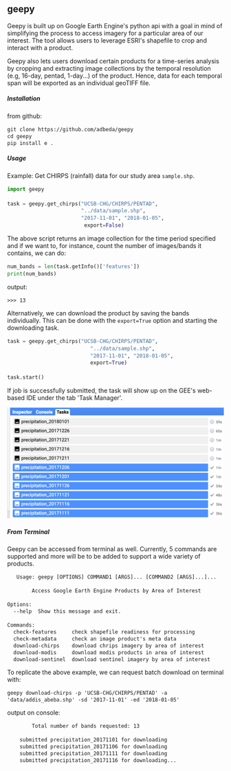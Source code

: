 ## geepy
   
Geepy is built up on Google Earth Engine's python api with a goal in mind of 
simplifying the process to access imagery for a particular area of our interest. 
The tool allows users to leverage ESRI's shapefile to crop and interact with a product.

Geepy also lets users download certain products for a time-series analysis by cropping 
and extracting image collections by the temporal resolution (e.g, 16-day, pentad, 1-day...) 
of the product. Hence, data for each temporal span will be exported as an individual geoTIFF file.
     
 ##### Installation

from github:

    git clone https://github.com/adbeda/geepy
    cd geepy
    pip install e .

##### Usage

Example: Get CHIRPS (rainfall) data for our study area `sample.shp`.

```python
import geepy
        
task = geepy.get_chirps("UCSB-CHG/CHIRPS/PENTAD", 
                        "../data/sample.shp", 
                        "2017-11-01", "2018-01-05", 
                         export=False)
```
     
The above script returns an image collection for the time period specified and if we want to, for instance, 
count the number of images/bands it contains, we can do:
 
```python
num_bands = len(task.getInfo()['features'])
print(num_bands)
```
output:

    >>> 13
   
   Alternatively, we can download the product by saving the bands individually.
   This can be done with the `export=True` option and starting the downloading task. 
   
```python
task = geepy.get_chirps("UCSB-CHG/CHIRPS/PENTAD", 
                           "../data/sample.shp", 
                           "2017-11-01", "2018-01-05", 
                           export=True)

task.start()
```

If job is successfully submitted, the task    will show up
on the GEE's web-based IDE under the tab 'Task Manager'.

   
  ![png](data/task_submitted.png "style:max-width=75%") 
    
 ##### From Terminal
 
  Geepy can be accessed from terminal as well. Currently, 5 commands are supported 
  and more will be to be added to support a wide variety of products. 
  
  
       
       Usage: geepy [OPTIONS] COMMAND1 [ARGS]... [COMMAND2 [ARGS]...]...
    
            Access Google Earth Engine Products by Area of Interest
    
    Options:
      --help  Show this message and exit.
    
    Commands:
      check-features     check shapefile readiness for processing
      check-metadata     check an image product's meta data
      download-chirps    download chrips imagery by area of interest
      download-modis     download modis products in area of interest
      download-sentinel  download sentinel imagery by area of interest
 
  To replicate the above example, we can request batch download on terminal with:
  
    geepy download-chirps -p 'UCSB-CHG/CHIRPS/PENTAD' -a 'data/addis_abeba.shp' -sd '2017-11-01' -ed '2018-01-05'
    
  output on console: 
  
            Total number of bands requested: 13

        submitted precipitation_20171101 for downloading
        submitted precipitation_20171106 for downloading
        submitted precipitation_20171111 for downloading
        submitted precipitation_20171116 for downloading...
        
  
  